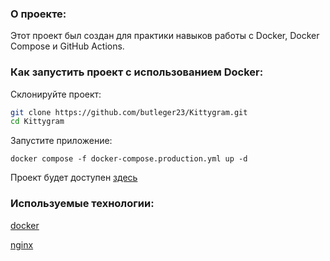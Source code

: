 ### О проекте:

Этот проект был создан для практики навыков работы с Docker, Docker Compose и GitHub Actions.

### Как запустить проект с использованием Docker:

Склонируйте проект:

```bash
git clone https://github.com/butleger23/Kittygram.git
cd Kittygram
```
Запустите приложение:
```
docker compose -f docker-compose.production.yml up -d
```
Проект будет доступен [здесь](http://localhost:9000/)

### Используемые технологии:

[docker](https://www.docker.com/)

[nginx](https://nginx.org/en/)
